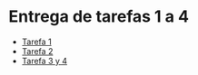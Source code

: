 # Entrega de tarefas 1 a 4

- [Tarefa 1](./tarefa-1.md)
- [Tarefa 2](./tarefa-2.md)
- [Tarefa 3 y 4](./tarefa-3.md)

